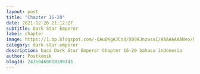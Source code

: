 ```yaml
---
layout: post 
title: "Chapter 16-20"
date: 2021-12-26 21:12:27
subtitle: Dark Star Emperor
label: chapter
image: https://1.bp.blogspot.com/-0AuDKgAJCo8/X89AJnzwsaI/AAAAAAAANvo/0sjjbLSEphciiQ1IBWZLAjuDMTbfUNwfwCLcBGAsYHQ/s72-c/dark-star-emperor-023979-33e1Y1YZ.jpg
category: dark-star-emperor
description: baca Dark Star Emperor Chapter 16-20 bahasa indonesia 
author: Postkomik
blogId: 24350460018109143
---
```


